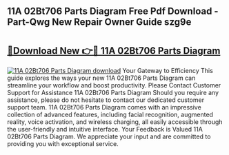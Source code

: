 ## 11A 02Bt706 Parts Diagram Free Pdf Download - Part-Qwg New Repair Owner Guide szg9e

# <h2><a href="http://dfij6d.blite.top/?on=11A+02Bt706+Parts+Diagram">🔗Download New 👉🔴 11A 02Bt706 Parts Diagram</a></h2>

[![11A 02Bt706 Parts Diagram download](https://i.imgur.com/lujVjoI.png)](http://dfij6d.blite.top/?on=11A+02Bt706+Parts+Diagram)
Your Gateway to Efficiency This guide explores the ways your new 11A 02Bt706 Parts Diagram can streamline your workflow and boost productivity. Please Contact Customer Support for Assistance 11A 02Bt706 Parts Diagram Should you require any assistance, please do not hesitate to contact our dedicated customer support team. 11A 02Bt706 Parts Diagram comes with an impressive collection of advanced features, including facial recognition, augmented reality, voice activation, and wireless charging, all easily accessible through the user-friendly and intuitive interface. Your Feedback is Valued 11A 02Bt706 Parts Diagram. We appreciate your input and are committed to providing you with exceptional service.
